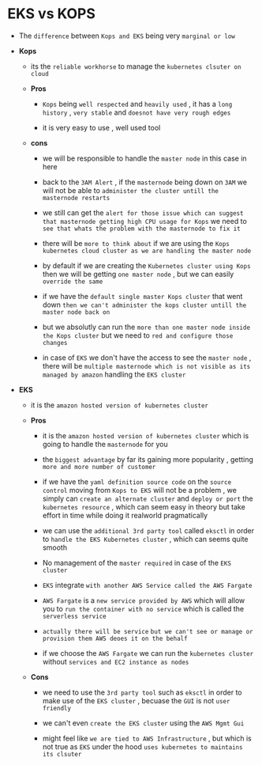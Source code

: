 # EKS vs KOPS

- The `difference` between `Kops and EKS` being very `marginal or low`

- **Kops**
    
    - its the `reliable workhorse` to manage the `kubernetes clsuter on cloud` 

    - **Pros**
  
      - `Kops` being `well respected` and `heavily used` , it has a `long history` , `very stable` and  `doesnot have very rough edges `
  
      - it is very easy to use , well  used tool
  
    - **cons**
      
      - we will be responsible to handle the `master node` in this case in here
      
      - back to the `3AM Alert` , if the `masternode` being down on `3AM` we will not be able to `administer the cluster untill the masternode restarts`     
      
      - we still can get the `alert for those issue which can suggest that masternode getting high CPU usage for Kops` we need to `see that whats the problem with the masternode to fix it`
      
      - there will be `more to think about` if we are using the `Kops kubernetes cloud cluster as we are handling the master node`
      
      - by default if we are creating the `Kubernetes cluster using Kops` then we will be getting `one master node` , but we can easily `override the same`
      
      - if we have the `default single master Kops cluster` that went down `then we can't administer the kops cluster untill the master node back on`
      
      - but we absolutly can run the `more than one master node inside the Kops cluster` but we need to `red and configure those changes`
      
      - in case of `EKS` we don't have the access to see the `master node` , there will be `multiple masternode which is not visible as its managed by amazon` handling the `EKS cluster`
      

- **EKS**   
  
  - it is the `amazon hosted version of kubernetes cluster` 
  
  - **Pros**
    
    - it is the `amazon hosted version of kubernetes cluster`  which is going to handle the `masternode` for you
    
    - the `biggest advantage` by far its gaining more popularity , getting `more and more number of customer`
    
    - if we have the `yaml definition source code` on the `source control` moving from `Kops to EKS` will not be a problem , we simply can `create an alternate cluster` and `deploy or port` the `kubernetes resource` , which can seem easy in theory but take effort in time while doing it realworld pragmatically
    
    - we can use the `additional 3rd party tool` called `eksctl` in order to `handle the EKS Kubernetes cluster` , which can seems quite smooth
    
    - No management of the `master required` in case of the `EKS cluster`
    
    - `EKS` integrate `with another AWS Service called the AWS Fargate`
    
    - `AWS Fargate` is a `new service provided by AWS` which will allow you to `run the container with no service` which is called the `serverless service`
    
    - `actually there will be service` `but we can't see or manage or provision them AWS deoes it on the behalf`
    
    - if we choose the `AWS Fargate` we can run the `kubernetes cluster` without `services and EC2 instance as nodes`   
    
  - **Cons**
    
    - we need to use the `3rd party tool` such as `eksctl` in order to make use of the `EKS cluster` , becuase the `GUI` is not `user friendly`
    
    - we can't even `create the EKS cluster` using the `AWS Mgmt Gui`
    
    - might feel like `we are tied to AWS Infrastructure` , but which is not true as `EKS` under the hood `uses kubernetes to maintains its clsuter`
    
       